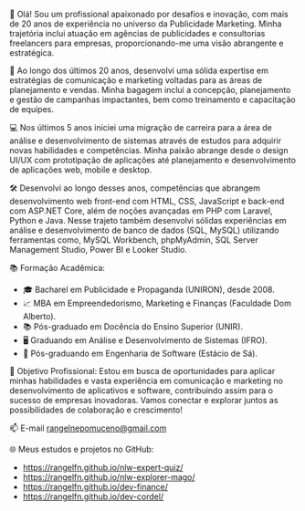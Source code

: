 👋 Olá! Sou um profissional apaixonado por desafios e inovação, com mais de 20 anos de experiência no universo da Publicidade Marketing. Minha trajetória inclui atuação em agências de publicidades e consultorias freelancers para empresas, proporcionando-me uma visão abrangente e estratégica.

🎨 Ao longo dos últimos 20 anos, desenvolvi uma sólida expertise em estratégias de comunicação e marketing voltadas para as áreas de planejamento e vendas. Minha bagagem inclui a concepção, planejamento e gestão de campanhas impactantes, bem como treinamento e capacitação de equipes.

💻 Nos últimos 5 anos iniciei uma migração de carreira para a área de análise e desenvolvimento de sistemas através de estudos para adquirir novas habilidades e competências. Minha paixão abrange desde o design UI/UX com prototipação de aplicações até planejamento e desenvolvimento de aplicações web, mobile e desktop.

🛠️ Desenvolvi ao longo desses anos, competências que abrangem desenvolvimento web front-end com HTML, CSS, JavaScript e back-end com ASP.NET Core, além de noções avançadas em PHP com Laravel, Python e Java. Nesse trajeto também desenvolvi sólidas experiências em análise e desenvolvimento de banco de dados (SQL, MySQL) utilizando ferramentas como, MySQL Workbench, phpMyAdmin, SQL Server Management Studio, Power BI e Looker Studio.

📚 Formação Acadêmica:
- 🎓 Bacharel em Publicidade e Propaganda (UNIRON), desde 2008.
- 📈 MBA em Empreendedorismo, Marketing e Finanças (Faculdade Dom Alberto).
- 📚 Pós-graduado em Docência do Ensino Superior (UNIR).
- 🖥️ Graduando em Análise e Desenvolvimento de Sistemas (IFRO).
- 🚀 Pós-graduando em Engenharia de Software (Estácio de Sá).

🎯 Objetivo Profissional: Estou em busca de oportunidades para aplicar minhas habilidades e vasta experiência em comunicação e marketing no desenvolvimento de aplicativos e software, contribuindo assim para o sucesso de empresas inovadoras. Vamos conectar e explorar juntos as possibilidades de colaboração e crescimento!

📫 E-mail rangelnepomuceno@gmail.com

🌐 Meus estudos e projetos no GitHub:
- https://rangelfn.github.io/nlw-expert-quiz/
- https://rangelfn.github.io/nlw-explorer-mago/
- https://rangelfn.github.io/dev-finance/
- https://rangelfn.github.io/dev-cordel/
<!---
rangelfn/rangelfn is a ✨ special ✨ repository because its `README.md` (this file) appears on your GitHub profile.
You can click the Preview link to take a look at your changes.
--->
